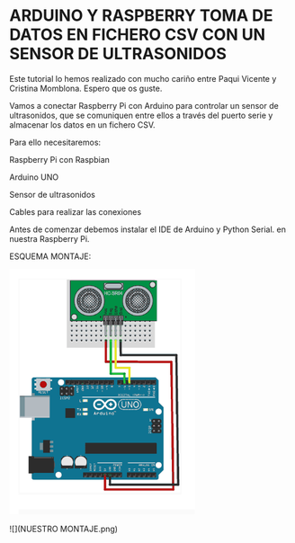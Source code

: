 # ARDUINO Y RASPBERRY TOMA DE DATOS EN FICHERO CSV CON UN SENSOR DE ULTRASONIDOS

Este tutorial lo hemos realizado con mucho cariño entre Paqui Vicente y Cristina Momblona. Espero que os guste.

Vamos a conectar Raspberry Pi con Arduino para controlar un sensor de ultrasonidos, que se comuniquen entre ellos a través del puerto serie y almacenar los datos en un fichero CSV.

Para ello necesitaremos:

Raspberry Pi con Raspbian

Arduino UNO

Sensor de ultrasonidos

Cables para realizar las conexiones

Antes de comenzar debemos instalar el IDE de Arduino  y  Python Serial.
en nuestra Raspberry Pi.
 
ESQUEMA MONTAJE:

![](esquema.png)

![](NUESTRO MONTAJE.png)
